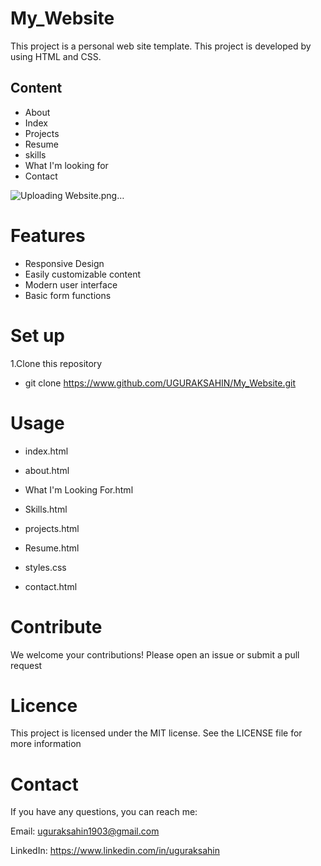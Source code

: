 # My_Website

This project is a personal web site template. This project is developed by using HTML and CSS.

## Content

- About
- Index
- Projects
- Resume
- skills
- What I'm looking for
- Contact

![Uploading Website.png…]()


# Features

- Responsive Design
- Easily customizable content
- Modern user interface
- Basic form functions

# Set up

1.Clone this repository

- git clone https://www.github.com/UGURAKSAHIN/My_Website.git


# Usage

- index.html

- about.html

- What I'm Looking For.html

- Skills.html

- projects.html

- Resume.html

- styles.css

- contact.html

# Contribute

We welcome your contributions! Please open an issue or submit a pull request

# Licence

This project is licensed under the MIT license. See the LICENSE file for more information

# Contact

If you have any questions, you can reach me:

Email: uguraksahin1903@gmail.com

LinkedIn: https://www.linkedin.com/in/uguraksahin
